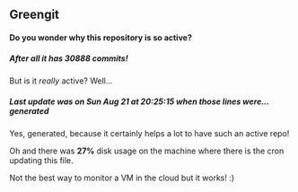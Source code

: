 ## Greengit

#### Do you wonder why this repository is so active?

##### After all it has 30888 commits!

But is it *really* active? Well...

##### Last update was on Sun Aug 21 at 20:25:15 when those lines were... generated

Yes, generated, because it certainly helps a lot to have such an active repo!

Oh and there was **27%** disk usage on the machine
where there is the cron updating this file.

Not the best way to monitor a VM in the cloud but it works! :)
